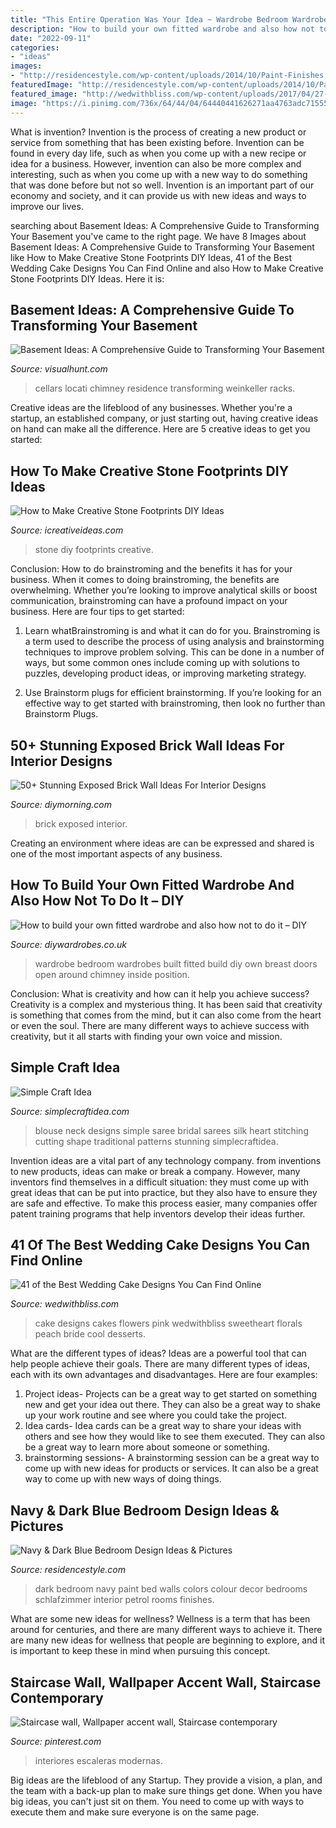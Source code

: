 ```yaml
---
title: "This Entire Operation Was Your Idea ~ Wardrobe Bedroom Wardrobes Built Fitted Build Diy Own Breast Doors Open Around Chimney Inside Position"
description: "How to build your own fitted wardrobe and also how not to do it – diy"
date: "2022-09-11"
categories:
- "ideas"
images:
- "http://residencestyle.com/wp-content/uploads/2014/10/Paint-Finishes.jpg"
featuredImage: "http://residencestyle.com/wp-content/uploads/2014/10/Paint-Finishes.jpg"
featured_image: "http://wedwithbliss.com/wp-content/uploads/2017/04/27-Best-wedding-cake-designs.jpg"
image: "https://i.pinimg.com/736x/64/44/04/64440441626271aa4763adc715553384.jpg"
---
```



What is invention?
Invention is the process of creating a new product or service from something that has been existing before. Invention can be found in every day life, such as when you come up with a new recipe or idea for a business. However, invention can also be more complex and interesting, such as when you come up with a new way to do something that was done before but not so well. Invention is an important part of our economy and society, and it can provide us with new ideas and ways to improve our lives.

	

		
searching about Basement Ideas: A Comprehensive Guide to Transforming Your Basement you've came to the right page. We have 8 Images about Basement Ideas: A Comprehensive Guide to Transforming Your Basement like How to Make Creative Stone Footprints DIY Ideas, 41 of the Best Wedding Cake Designs You Can Find Online and also How to Make Creative Stone Footprints DIY Ideas. Here it is:
		
    
## Basement Ideas: A Comprehensive Guide To Transforming Your Basement

<img loading=lazy src="https://visualhunt.com/photos/10/16-rustic-wine-cellar.jpeg" onerror="this.onerror=null;this.src='https://tse4.mm.bing.net/th?id=OIP.LE8BcvMi1NlFdfF3UdiwWQHaE8&amp;pid=15.1';" alt="Basement Ideas: A Comprehensive Guide to Transforming Your Basement">

_Source: visualhunt.com_

>cellars locati chimney residence transforming weinkeller racks. 

	

Creative ideas are the lifeblood of any businesses. Whether you're a startup, an established company, or just starting out, having creative ideas on hand can make all the difference. Here are 5 creative ideas to get you started: 

    
## How To Make Creative Stone Footprints DIY Ideas

<img loading=lazy src="https://www.icreativeideas.com/wp-content/uploads/2014/07/How-to-Make-Creative-Stone-Footprints-DIY-Ideas-13.jpg" onerror="this.onerror=null;this.src='https://tse2.mm.bing.net/th?id=OIP._SNk3izcwwJW9FDlnGvE1AHaLI&amp;pid=15.1';" alt="How to Make Creative Stone Footprints DIY Ideas">

_Source: icreativeideas.com_

>stone diy footprints creative. 

	

Conclusion: How to do brainstroming and the benefits it has for your business.
When it comes to doing brainstroming, the benefits are overwhelming. Whether you’re looking to improve analytical skills or boost communication, brainstroming can have a profound impact on your business. Here are four tips to get started:
1. Learn whatBrainstroming is and what it can do for you. Brainstroming is a term used to describe the process of using analysis and brainstorming techniques to improve problem solving. This can be done in a number of ways, but some common ones include coming up with solutions to puzzles, developing product ideas, or improving marketing strategy.

2. Use Brainstorm plugs for efficient brainstorming. If you’re looking for an effective way to get started with brainstroming, then look no further than Brainstorm Plugs.

    
## 50+ Stunning Exposed Brick Wall Ideas For Interior Designs

<img loading=lazy src="https://diymorning.com/wp-content/uploads/2020/05/35-exposed-brick-wall-ideas.jpg" onerror="this.onerror=null;this.src='https://tse3.mm.bing.net/th?id=OIP.5BzlNAsrVRFYRrZdIYsowwHaLH&amp;pid=15.1';" alt="50+ Stunning Exposed Brick Wall Ideas For Interior Designs">

_Source: diymorning.com_

>brick exposed interior. 

	

Creating an environment where ideas are can be expressed and shared is one of the most important aspects of any business.

    
## How To Build Your Own Fitted Wardrobe And Also How Not To Do It – DIY

<img loading=lazy src="http://diywardrobes.co.uk/wp/wp-content/uploads/2010/08/WardrobeOpen.jpg" onerror="this.onerror=null;this.src='https://tse4.mm.bing.net/th?id=OIP.4x_AYxOpiefWFm4UWy4XggHaEK&amp;pid=15.1';" alt="How to build your own fitted wardrobe and also how not to do it – DIY">

_Source: diywardrobes.co.uk_

>wardrobe bedroom wardrobes built fitted build diy own breast doors open around chimney inside position. 

	

Conclusion: What is creativity and how can it help you achieve success?
Creativity is a complex and mysterious thing. It has been said that creativity is something that comes from the mind, but it can also come from the heart or even the soul. There are many different ways to achieve success with creativity, but it all starts with finding your own voice and mission.

    
## Simple Craft Idea

<img loading=lazy src="https://simplecraftidea.com/wp-content/uploads/2018/01/blouse-back-neck-designs.jpg" onerror="this.onerror=null;this.src='https://tse4.mm.bing.net/th?id=OIP.D8g8caEOK3s9egf_OuMGDQHaLF&amp;pid=15.1';" alt="Simple Craft Idea">

_Source: simplecraftidea.com_

>blouse neck designs simple saree bridal sarees silk heart stitching cutting shape traditional patterns stunning simplecraftidea. 

	

Invention ideas are a vital part of any technology company. from inventions to new products, ideas can make or break a company. However, many inventors find themselves in a difficult situation: they must come up with great ideas that can be put into practice, but they also have to ensure they are safe and effective. To make this process easier, many companies offer patent training programs that help inventors develop their ideas further.

    
## 41 Of The Best Wedding Cake Designs You Can Find Online

<img loading=lazy src="http://wedwithbliss.com/wp-content/uploads/2017/04/27-Best-wedding-cake-designs.jpg" onerror="this.onerror=null;this.src='https://tse1.mm.bing.net/th?id=OIP.QJFY2duSxyykm0tSav8XYgHaLH&amp;pid=15.1';" alt="41 of the Best Wedding Cake Designs You Can Find Online">

_Source: wedwithbliss.com_

>cake designs cakes flowers pink wedwithbliss sweetheart florals peach bride cool desserts. 

	

What are the different types of ideas?
Ideas are a powerful tool that can help people achieve their goals. There are many different types of ideas, each with its own advantages and disadvantages. Here are four examples: 
1. Project ideas- Projects can be a great way to get started on something new and get your idea out there. They can also be a great way to shake up your work routine and see where you could take the project. 
2. Idea cards- Idea cards can be a great way to share your ideas with others and see how they would like to see them executed. They can also be a great way to learn more about someone or something. 
3. brainstorming sessions- A brainstorming session can be a great way to come up with new ideas for products or services. It can also be a great way to come up with new ways of doing things.

    
## Navy &amp; Dark Blue Bedroom Design Ideas &amp; Pictures

<img loading=lazy src="http://residencestyle.com/wp-content/uploads/2014/10/Paint-Finishes.jpg" onerror="this.onerror=null;this.src='https://tse3.mm.bing.net/th?id=OIP.M5VanJCGNVY78Bdi2I4lTQHaLH&amp;pid=15.1';" alt="Navy &amp; Dark Blue Bedroom Design Ideas &amp; Pictures">

_Source: residencestyle.com_

>dark bedroom navy paint bed walls colors colour decor bedrooms schlafzimmer interior petrol rooms finishes. 

	

What are some new ideas for wellness?
Wellness is a term that has been around for centuries, and there are many different ways to achieve it. There are many new ideas for wellness that people are beginning to explore, and it is important to keep these in mind when pursuing this concept.

    
## Staircase Wall, Wallpaper Accent Wall, Staircase Contemporary

<img loading=lazy src="https://i.pinimg.com/736x/64/44/04/64440441626271aa4763adc715553384.jpg" onerror="this.onerror=null;this.src='https://tse4.mm.bing.net/th?id=OIP.F1BGfLOMJzwb76ubL1c0vwHaLH&amp;pid=15.1';" alt="Staircase wall, Wallpaper accent wall, Staircase contemporary">

_Source: pinterest.com_

>interiores escaleras modernas. 

	

Big ideas are the lifeblood of any Startup. They provide a vision, a plan, and the team with a back-up plan to make sure things get done. When you have big ideas, you can't just sit on them. You need to come up with ways to execute them and make sure everyone is on the same page.

